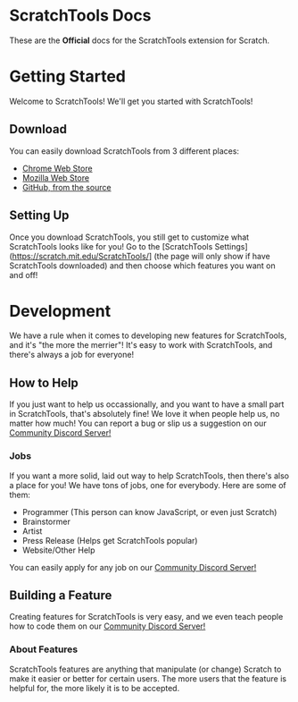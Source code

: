 # ScratchTools Docs
These are the **Official** docs for the ScratchTools extension for Scratch.
# Getting Started
Welcome to ScratchTools! We'll get you started with ScratchTools!
## Download
You can easily download ScratchTools from 3 different places:
- [Chrome Web Store](https://chrome.google.com/webstore/detail/scratchtools-for-scratch/jjnpbalpllpfdpgplpbcbadkgdmleopm)
- [Mozilla Web Store](https://addons.mozilla.org/en-US/firefox/addon/scratchtools-for-scratch/)
- [GitHub, from the source](https://github.com/rgantzosonscratch/ScratchTools/)
## Setting Up
Once you download ScratchTools, you still get to customize what ScratchTools looks like for you! Go to the [ScratchTools Settings](https://scratch.mit.edu/ScratchTools/] (the page will only show if have ScratchTools downloaded) and then choose which features you want on and off!
# Development
We have a rule when it comes to developing new features for ScratchTools, and it's "the more the merrier"! It's easy to work with ScratchTools, and there's always a job for everyone!
## How to Help
If you just want to help us occassionally, and you want to have a small part in ScratchTools, that's absolutely fine! We love it when people help us, no matter how much! You can report a bug or slip us a suggestion on our [Community Discord Server!](https://discord.gg/rwAs5jDrTQ)
### Jobs
If you want a more solid, laid out way to help ScratchTools, then there's also a place for you! We have tons of jobs, one for everybody. Here are some of them:
- Programmer (This person can know JavaScript, or even just Scratch)
- Brainstormer
- Artist
- Press Release (Helps get ScratchTools popular)
- Website/Other Help

You can easily apply for any job on our [Community Discord Server!](https://discord.gg/rwAs5jDrTQ)
## Building a Feature
Creating features for ScratchTools is very easy, and we even teach people how to code them on our [Community Discord Server!](https://discord.gg/rwAs5jDrTQ)
### About Features
ScratchTools features are anything that manipulate (or change) Scratch to make it easier or better for certain users. The more users that the feature is helpful for, the more likely it is to be accepted.
